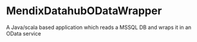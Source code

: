 # MendixDatahubODataWrapper
A Java/scala based application which reads a MSSQL DB and wraps it in an OData service
